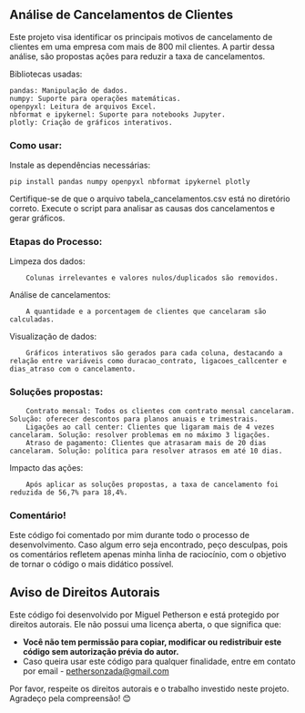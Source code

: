 ## Análise de Cancelamentos de Clientes

Este projeto visa identificar os principais motivos de cancelamento de clientes em uma empresa com mais de 800 mil clientes. A partir dessa análise, são propostas ações para reduzir a taxa de cancelamentos.

Bibliotecas usadas:

    pandas: Manipulação de dados.
    numpy: Suporte para operações matemáticas.
    openpyxl: Leitura de arquivos Excel.
    nbformat e ipykernel: Suporte para notebooks Jupyter.
    plotly: Criação de gráficos interativos.

### Como usar:

Instale as dependências necessárias:

    pip install pandas numpy openpyxl nbformat ipykernel plotly

Certifique-se de que o arquivo tabela_cancelamentos.csv está no diretório correto.
Execute o script para analisar as causas dos cancelamentos e gerar gráficos.

### Etapas do Processo:

Limpeza dos dados:
    
        Colunas irrelevantes e valores nulos/duplicados são removidos.
    
Análise de cancelamentos:

        A quantidade e a porcentagem de clientes que cancelaram são calculadas.
        
 Visualização de dados:
    
        Gráficos interativos são gerados para cada coluna, destacando a relação entre variáveis como duracao_contrato, ligacoes_callcenter e dias_atraso com o cancelamento.

### Soluções propostas:
    
        Contrato mensal: Todos os clientes com contrato mensal cancelaram. Solução: oferecer descontos para planos anuais e trimestrais.
        Ligações ao call center: Clientes que ligaram mais de 4 vezes cancelaram. Solução: resolver problemas em no máximo 3 ligações.
        Atraso de pagamento: Clientes que atrasaram mais de 20 dias cancelaram. Solução: política para resolver atrasos em até 10 dias.

Impacto das ações:

        Após aplicar as soluções propostas, a taxa de cancelamento foi reduzida de 56,7% para 18,4%.

### Comentário!

Este código foi comentado por mim durante todo o processo de desenvolvimento. Caso algum erro seja encontrado, peço desculpas, pois os comentários refletem apenas minha linha de raciocínio, com o objetivo de tornar o código o mais didático possível.

## Aviso de Direitos Autorais

Este código foi desenvolvido por Miguel Petherson e está protegido por direitos autorais. Ele não possui uma licença aberta, o que significa que:  

- **Você não tem permissão para copiar, modificar ou redistribuir este código sem autorização prévia do autor.**
- Caso queira usar este código para qualquer finalidade, entre em contato por email - pethersonzada@gmail.com  

Por favor, respeite os direitos autorais e o trabalho investido neste projeto.  
Agradeço pela compreensão! 😊

